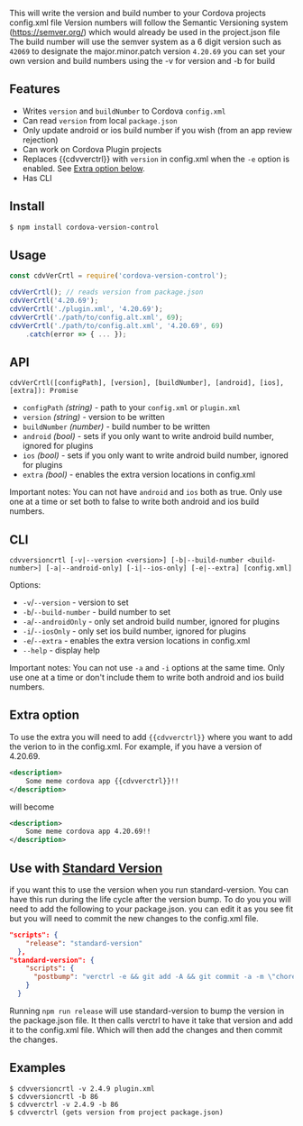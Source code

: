 This will write the version and build number to your Cordova projects config.xml file
Version numbers will follow the Semantic Versioning system (https://semver.org/) 
which would already be used in the project.json file
The build number will use the semver system as a 6 digit version such as `42069` to designate the major.minor.patch version `4.20.69`
you can set your own version and build numbers using the -v for version and -b for build

## Features

-   Writes `version` and `buildNumber` to Cordova `config.xml`
-   Can read `version` from local `package.json`
-   Only update android or ios build number if you wish (from an app review rejection)
-   Can work on Cordova Plugin projects
-   Replaces {{cdvverctrl}} with `version` in config.xml when the `-e` option is enabled. See [Extra option below](https://github.com/lilmnm-kamikaze-/Cordova-Version-Control#extra-option--e--extra). 
-   Has CLI

## Install

```sh
$ npm install cordova-version-control
```

## Usage

```js
const cdvVerCrtl = require('cordova-version-control');

cdvVerCrtl(); // reads version from package.json
cdvVerCrtl('4.20.69');
cdvVerCrtl('./plugin.xml', '4.20.69');
cdvVerCrtl('./path/to/config.alt.xml', 69);
cdvVerCrtl('./path/to/config.alt.xml', '4.20.69', 69)
    .catch(error => { ... });
```

## API

`cdvVerCrtl([configPath], [version], [buildNumber], [android], [ios], [extra]): Promise`

-   `configPath` _(string)_ - path to your `config.xml` or `plugin.xml`
-   `version` _(string)_ - version to be written
-   `buildNumber` _(number)_ - build number to be written
-   `android` _(bool)_ - sets if you only want to write android build number, ignored for plugins
-   `ios` _(bool)_ - sets if you only want to write android build number, ignored for plugins
-   `extra` _(bool)_ - enables the extra version locations in config.xml

Important notes:
You can not have `android` and `ios` both as true. Only use one at a time or set both to false to write both android and ios build numbers.


## CLI

`cdvversioncrtl [-v|--version <version>] [-b|--build-number <build-number>] [-a|--android-only] [-i|--ios-only] [-e|--extra] [config.xml]`

Options:

-   `-v`/`--version` - version to set
-   `-b`/`--build-number` - build number to set
-   `-a`/`--androidOnly` - only set android build number, ignored for plugins
-   `-i`/`--iosOnly` - only set ios build number, ignored for plugins
-   `-e`/`--extra` - enables the extra version locations in config.xml
-   `--help` - display help

Important notes:
You can not use `-a` and `-i` options at the same time. Only use one at a time or don't include them to write both android and ios build numbers.


## Extra option
To use the extra you will need to add `{{cdvverctrl}}` where you want to add the verion to in the config.xml.
For example, if you have a version of 4.20.69.
```xml
<description>
    Some meme cordova app {{cdvverctrl}}!!
</description>

```
will become 
```xml
<description>
    Some meme cordova app 4.20.69!!
</description>

```

## Use with [Standard Version](https://www.npmjs.com/package/standard-version)
if you want this to use the version when you run standard-version. You can have this run during the life cycle after the version bump.
To do you you will need to add the following to your package.json. you can edit it as you see fit but you will need to commit the new changes to the config.xml file.
```JSON
"scripts": {
    "release": "standard-version"
  },
"standard-version": {
    "scripts": {
      "postbump": "verctrl -e && git add -A && git commit -a -m \"chore(cordova-version): bumped config.xml versions\""
    }
  }

```
Running `npm run release` will use standard-version to bump the version in the package.json file.
It then calls verctrl to have it take that version and add it to the config.xml file. Which will then add the changes and then commit the changes.


## Examples

```
$ cdvversioncrtl -v 2.4.9 plugin.xml
$ cdvversioncrtl -b 86
$ cdvverctrl -v 2.4.9 -b 86
$ cdvverctrl (gets version from project package.json)
```